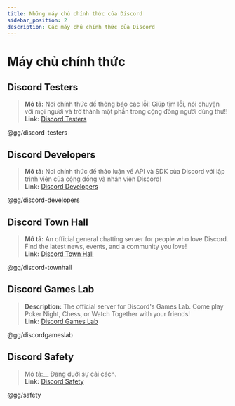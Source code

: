 ```yaml
---
title: Những máy chủ chính thức của Discord
sidebar_position: 2
description: Các máy chủ chính thức của Discord
---
```


# Máy chủ chính thức

## **Discord Testers** 
> __Mô tả:__ Nơi chính thức để thông báo các lỗi! Giúp tìm lỗi, nói chuyện với mọi người và trở thành một phần trong cộng đồng người dùng thử!!   <br/>
__Link:__ [Discord Testers](https://discord.gg/discord-testers)

@gg/discord-testers


## **Discord Developers**
> __Mô tả:__ Nơi chính thức để thảo luận về API và SDK của Discord với lập trình viên của cộng đồng và nhân viên Discord!   <br/>
__Link:__ [Discord Developers](https://discord.gg/discord-developers)

@gg/discord-developers

## **Discord Town Hall** 
> __Mô tả:__ An official general chatting server for people who love Discord.  Find the latest news, events, and a community you love!   <br/>
__Link:__ [Discord Town Hall](https://discord.gg/discord-townhall)

@gg/discord-townhall

## **Discord Games Lab** 
> __Description:__ The official server for Discord's Games Lab. Come play Poker Night, Chess, or Watch Together with your friends!   <br/>
__Link:__ [Discord Games Lab](https://discord.gg/discordgameslab)

@gg/discordgameslab

## **Discord Safety**
> Mô tả:__ Đang duới sự cải cách.  <br/>
__Link:__ [Discord Safety](https://discord.gg/safety)

@gg/safety
